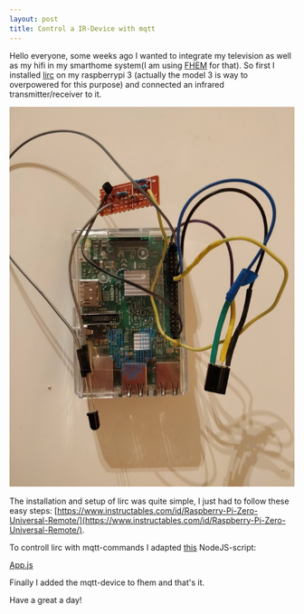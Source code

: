 ```yaml
---
layout: post
title: Control a IR-Device with mqtt
---
```


Hello everyone, 
some weeks ago I wanted to integrate my television as well as my hifi in my smarthome system(I am using [FHEM](https://www.fhem.de/) for that). 
So first I installed [lirc](www.lirc.org) on my raspberrypi 3 (actually the model 3 is way to overpowered for this purpose) and connected an infrared transmitter/receiver to it.

![Raspberry with IR-transmitter and IR-receiver](/images/raspiLirc.jpg)

The installation and setup of lirc was quite simple, I just had to follow these easy steps: [https://www.instructables.com/id/Raspberry-Pi-Zero-Universal-Remote/](https://www.instructables.com/id/Raspberry-Pi-Zero-Universal-Remote/). 

To controll lirc with mqtt-commands I adapted [this](https://www.instructables.com/id/Alexa-LIRC-Entertainment-Remote/) NodeJS-script:

[App.js](https://github.com/Simple-codinger/lircMqtt/blob/master/app.js)

Finally I added the mqtt-device to fhem and that's it.

Have a great a day!